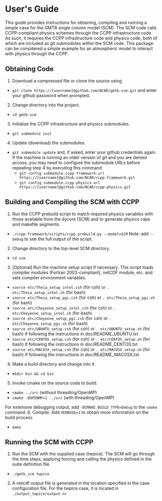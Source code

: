 # User's Guide

This guide provides instructions for obtaining, compiling and running a simple
case for the GMTB single column model (SCM). The SCM code calls CCPP-compliant
physics schemes through the CCPP infrastructure code. As such, it requires the
CCPP infrastructure code and physics code, both of which are included as git
submodules within the SCM code. This package can be considered a simple example
for an atmospheric model to interact with physics through the CCPP.

## Obtaining Code
1. Download a compressed file or clone the source using
  * `git clone https://[username]@github.com/NCAR/gmtb-scm.git`
  and enter your github password when prompted.
2. Change directory into the project.
  * `cd gmtb-scm`
3. Initialize the CCPP infrastructure and physics submodules.
  * `git submodule init`
4. Update (download) the submodules.
  * `git submodule update`
  and, if asked, enter your github credentials again. If the machine is running an older
  version of git and you are denied access, you may need to configure the
  submodule URLs before repeating step 4 by executing this command:
    * `git config submodule.ccpp-framework.url https://[username]@github.com/NCAR/ccpp-framework.git`
    * `git config submodule.ccpp-physics.url https://[username]@github.com/NCAR/ccpp-physics.git`

## Building and Compiling the SCM with CCPP
1. Run the CCPP prebuild script to match required physics variables with those
available from the dycore (SCM) and to generate physics caps and makefile
segments.
  * `./ccpp-framework/scripts/ccpp_prebuild.py --model=SCM`
  Note: add `--debug` to see the full output of the script.
2. Change directory to the top-level SCM directory.
  * `cd scm`
3. [Optional] Run the machine setup script if necessary. This script loads
compiler modules (Fortran 2003-compliant), netCDF module, etc. and sets
compiler environment variables.
  * `source etc/Theia_setup_intel.csh` (for csh) or `. etc/Theia_setup_intel.sh` (for bash)
  * `source etc/Theia_setup_pgi.csh` (for csh) or `. etc/Theia_setup_pgi.sh` (for bash)
  * `source etc/Cheyenne_setup_intel.csh` (for csh) or `. etc/Cheyenne_setup_intel.sh` (for bash)
  * `source etc/Cheyenne_setup_pgi.csh` (for csh) or `. etc/Cheyenne_setup_pgi.sh` (for bash)
  * `source etc/UBUNTU_setup.csh` (for csh) or `. etc/UBUNTU_setup.sh` (for bash) if following the instructions in doc/README_UBUNTU.txt
  * `source etc/CENTOS_setup.csh` (for csh) or `. etc/CENTOS_setup.sh` (for bash) if following the instructions in doc/README_CENTOS.txt
  * `source etc/MACOSX_setup.csh` (for csh) or `. etc/MACOSX_setup.sh` (for bash) if following the instructions in doc/README_MACOSX.txt
4. Make a build directory and change into it.
  * `mkdir bin && cd bin`
5. Invoke cmake on the source code to build.
  * `cmake ../src` (without threading/OpenMP)
  * `cmake -DOPENMP=1 ../src` (with threading/OpenMP)

  For extensive debugging output, add `-DCMAKE_BUILD_TYPE=Debug` to the `cmake` command.
6. Compile. Add `VERBOSE=1` to obtain more information on the build process.
  * `make`

## Running the SCM with CCPP
1. Run the SCM with the supplied case (twpice). The SCM will go through the time
 steps, applying forcing and calling the physics defined in the suite definition
 file.
  * `./gmtb_scm twpice`
2. A netcdf output file is generated in the location specified in the case
configuration file. For the twpice case, it is located in `./output_twpice/output.nc`
